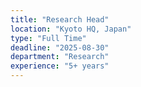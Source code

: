 ```yaml
---
title: "Research Head"
location: "Kyoto HQ, Japan"
type: "Full Time"
deadline: "2025-08-30"
department: "Research"
experience: "5+ years"
---
```

